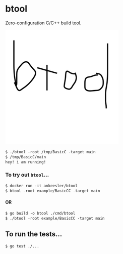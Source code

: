 # btool

Zero-configuration C/C++ build tool.

![btool](btool.png)

```
$ ./btool -root /tmp/BasicC -target main
$ /tmp/BasicC/main
hey! i am running!
```

### To try out `btool`...

```
$ docker run -it ankeesler/btool
$ btool -root example/BasicCC -target main
```

#### OR

```
$ go build -o btool ./cmd/btool
$ ./btool -root example/BasicCC -target main
```

## To run the tests...

```
$ go test ./...
```
